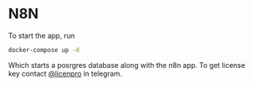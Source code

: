 # N8N

To start the app, run 
```bash
docker-compose up -d
```
Which starts a posrgres database along with the n8n app. To get license key contact [@licenpro](https://t.me/licenpro) in telegram.